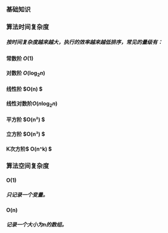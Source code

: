 <!--
 * @Author: zhangkangbin
 * @Date: 2022-10-02 23:26:16
 * @LastEditTime: 2022-10-03 00:01:03
 * @FilePath: \C_Study\chapter1_outline\base.md
-->

### 基础知识


### 算法时间复杂度

##### 按时间复杂度越来越大，执行的效率越来越低排序，常见的量级有：

#### 常数阶 $O(1)$ 

#### 对数阶 $O(\log_{2}n)$ 

#### 线性阶  $O(n) $

#### 线性对数阶$O(n \log_{2}n)$ 

#### 平方阶  $O(n²) $

#### 立方阶  $O(n³) $

#### K次方阶$ O(n^k) $



### 算法空间复杂度

####  O(1)

##### 只记录一个变量。

####  O(n)

##### 记录一个大小为n的数组。